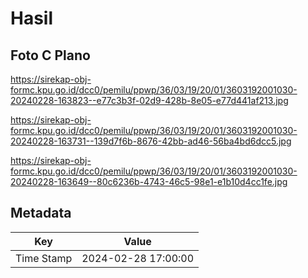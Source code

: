 # Hasil

## Foto C Plano

https://sirekap-obj-formc.kpu.go.id/dcc0/pemilu/ppwp/36/03/19/20/01/3603192001030-20240228-163823--e77c3b3f-02d9-428b-8e05-e77d441af213.jpg

https://sirekap-obj-formc.kpu.go.id/dcc0/pemilu/ppwp/36/03/19/20/01/3603192001030-20240228-163731--139d7f6b-8676-42bb-ad46-56ba4bd6dcc5.jpg

https://sirekap-obj-formc.kpu.go.id/dcc0/pemilu/ppwp/36/03/19/20/01/3603192001030-20240228-163649--80c6236b-4743-46c5-98e1-e1b10d4cc1fe.jpg


## Metadata

| Key        | Value               |
| ---------- | ------------------- |
| Time Stamp | 2024-02-28 17:00:00 |



